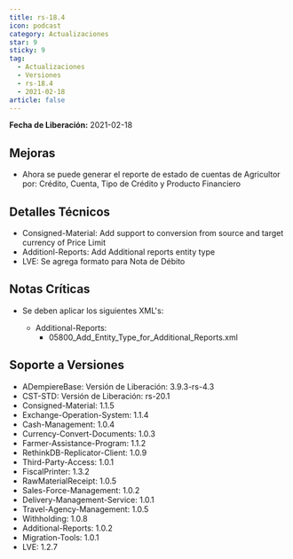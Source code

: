 ```yaml
---
title: rs-18.4
icon: podcast
category: Actualizaciones
star: 9
sticky: 9
tag:
  - Actualizaciones
  - Versiones
  - rs-18.4
  - 2021-02-18
article: false
---
```


**Fecha de Liberación:** 2021-02-18

## Mejoras

- Ahora se puede generar el reporte de estado de cuentas de Agricultor por: Crédito, Cuenta, Tipo de Crédito y Producto Financiero

## Detalles Técnicos

- Consigned-Material: Add support to conversion from source and target currency of Price Limit
- Additionl-Reports: Add Additional reports entity type
- LVE: Se agrega formato para Nota de Débito

## Notas Críticas

- Se deben aplicar los siguientes XML's:

  - Additional-Reports:
    - 05800_Add_Entity_Type_for_Additional_Reports.xml

## Soporte a Versiones

- ADempiereBase: Versión de Liberación: 3.9.3-rs-4.3
- CST-STD: Versión de Liberación: rs-20.1
- Consigned-Material: 1.1.5
- Exchange-Operation-System: 1.1.4
- Cash-Management: 1.0.4
- Currency-Convert-Documents: 1.0.3
- Farmer-Assistance-Program: 1.1.2
- RethinkDB-Replicator-Client: 1.0.9
- Third-Party-Access: 1.0.1
- FiscalPrinter: 1.3.2
- RawMaterialReceipt: 1.0.5
- Sales-Force-Management: 1.0.2
- Delivery-Management-Service: 1.0.1
- Travel-Agency-Management: 1.0.5
- Withholding: 1.0.8
- Additional-Reports: 1.0.2
- Migration-Tools: 1.0.1
- LVE: 1.2.7
